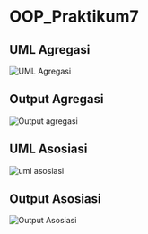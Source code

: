 # OOP_Praktikum7

## UML Agregasi

![UML Agregasi](https://user-images.githubusercontent.com/116256448/208443708-83f63588-c191-4833-b38d-439e9b6b9336.png)

## Output Agregasi

![Output agregasi](https://user-images.githubusercontent.com/116256448/208444129-4eb06409-2541-4165-86c0-8442426b4759.png)

## UML Asosiasi

![uml asosiasi](https://user-images.githubusercontent.com/116256448/208444459-9bdc05ef-5eba-4b78-bf81-4117cd8d279a.png)

## Output Asosiasi

![Output Asosiasi](https://user-images.githubusercontent.com/116256448/208444877-1dd8a64d-9c60-478b-9af3-aee1cc3dfa59.png)




